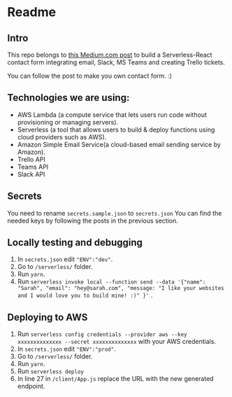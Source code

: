 # Readme

## Intro
This repo belongs to [this Medium.com post](https://medium.com/@ChristianCastillejo/how-to-build-a-serverless-react-contact-form-integrating-email-slack-ms-teams-and-creating-7fc8b0223f4b)
to build a Serverless-React contact form integrating email, Slack, MS Teams and creating Trello tickets.

You can follow the post to make you own contact form. :)

## Technologies we are using:

* AWS Lambda (a compute service that lets users run code without provisioning or managing servers).
* Serverless (a tool that allows users to build & deploy functions using cloud providers such as AWS).
* Amazon Simple Email Service(a cloud-based email sending service by Amazon).
* Trello API
* Teams API
* Slack API

## Secrets

You need to rename `secrets.sample.json` to `secrets.json`
You can find the needed keys by following the posts in the previous section.

## Locally testing and debugging

1. In `secrets.json` edit `"ENV":"dev"`.
2. Go to `/serverless/` folder.
3. Run `yarn`.
4. Run `serverless invoke local --function send --data '{"name": "Sarah", "email": "hey@sarah.com", "message: "I like your websites and I would love you to build mine! :)" }'` .
## Deploying to AWS

1. Run `serverless config credentials --provider aws --key xxxxxxxxxxxxxx --secret xxxxxxxxxxxxxx` with your AWS credentials.
2. In `secrets.json` edit `"ENV":"prod"`.
3. Go to `/serverless/` folder.
3. Run `yarn`.
4. Run `serverless deploy`
5. In line 27 in `/client/App.js` replace the URL with the new generated endpoint.
